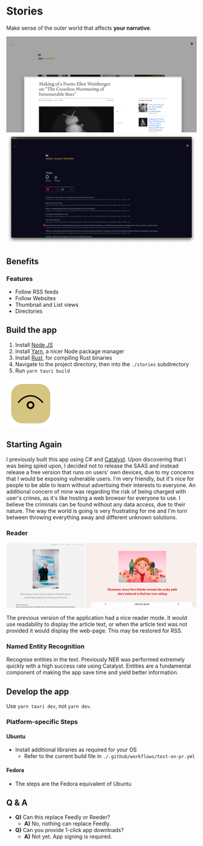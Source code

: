 <!-- ![Desktop view with an Article in Arc browser over app's thumbnails](./materials/screenshots/screenshot-c.png) -->

# Stories

Make sense of the outer world that affects **your narrative**.

![Article in Arc browser over thumbnail view](./materials/screenshots/screenshot-b.png)
![Following Journals](./materials/screenshots/screenshot-c@2x.png)

## Benefits

### Features

-   Follow RSS feeds
-   Follow Websites
-   Thumbnail and List views
-   Directories

## Build the app

1. Install [Node JS](https://nodejs.org/en/download)
2. Install [Yarn](https://classic.yarnpkg.com/lang/en/docs/install/#mac-stable), a nicer Node package manager
3. Install [Rust](https://www.rust-lang.org/tools/install), for compiling Rust binaries
4. Navigate to the project directory, then into the `./stories` subdirectory
5. Run `yarn tauri build`

<img src="./materials/readme-icon.png" width="128" height="128">

## Starting Again

I previously built this app using C# and [Catalyst](https://github.com/curiosity-ai/catalyst). Upon discovering that I was being spied upon, I decided not to release the SAAS and instead release a free version that runs on users' own devices, due to my concerns that I would be exposing vulnerable users. I'm very friendly, but it's nice for people to be able to learn without advertising their interests to everyone. An additional concern of mine was regarding the risk of being charged with user's crimes, as it's like hosting a web browser for everyone to use. I believe the criminals can be found without any data access, due to their nature. The way the world is going is very frustrating for me and I'm torn between throwing everything away and different unknown solutions.

### Reader

![Following Journals](./materials/roadmap/old-reader.png)

The previous version of the application had a nice reader mode. It would use readability to display the article text, or when the article text was not provided it would display the web-page. This may be restored for RSS.

### Named Entity Recognition

Recognise entities in the text. Previously NER was performed extremely quickly with a high success rate using Catalyst. Entities are a fundamental component of making the app save time and yield better information.

## Develop the app

Use `yarn tauri dev`, not `yarn dev`.

### Platform-specific Steps

#### Ubuntu

- Install additional libraries as required for your OS
    - Refer to the current build file in `./.github/workflows/test-on-pr.yml`

#### Fedora

- The steps are the Fedora equivalent of Ubuntu

## Q &amp; A

- **Q)** Can this replace Feedly or Reeder?
    - **A)** No, nothing can replace Feedly.
- **Q)** Can you provide 1-click app downloads?
    - **A)** Not yet. App signing is required.
